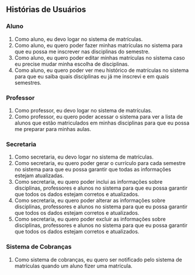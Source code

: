 ## Histórias de Usuários

### Aluno
1. Como aluno, eu devo logar no sistema de matrículas.
2. Como aluno, eu quero poder fazer minhas matrículas no sistema para que eu possa me inscrever nas disciplinas do semestre.
3. Como aluno, eu quero poder editar minhas matrículas no sistema caso eu precise mudar minha escolha de disciplinas.
4. Como aluno, eu quero poder ver meu histórico de matrículas no sistema para que eu saiba quais disciplinas eu já me inscrevi e em quais semestres.

### Professor
1. Como professor, eu devo logar no sistema de matrículas.
2. Como professor, eu quero poder acessar o sistema para ver a lista de alunos que estão matriculados em minhas disciplinas para que eu possa me preparar para minhas aulas.

### Secretaria
1. Como secretaria, eu devo logar no sistema de matrículas.
2. Como secretaria, eu quero poder gerar o currículo para cada semestre no sistema para que eu possa garantir que todas as informações estejam atualizadas.
3. Como secretaria, eu quero poder inclui as informações sobre disciplinas, professores e alunos no sistema para que eu possa garantir que todos os dados estejam corretos e atualizados.
4. Como secretaria, eu quero poder alterar as informações sobre disciplinas, professores e alunos no sistema para que eu possa garantir que todos os dados estejam corretos e atualizados.
5. Como secretaria, eu quero poder excluir as informações sobre disciplinas, professores e alunos no sistema para que eu possa garantir que todos os dados estejam corretos e atualizados.

### Sistema de Cobranças
1. Como sistema de cobranças, eu quero ser notificado pelo sistema de matrículas quando um aluno fizer uma matrícula.

